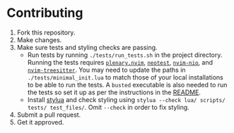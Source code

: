 # Contributing

1. Fork this repository.
2. Make changes.
3. Make sure tests and styling checks are passing.
   * Run tests by running `./tests/run_tests.sh` in the project directory. Running the tests requires [`plenary.nvim`](https://github.com/nvim-lua/plenary.nvim), [`neotest`](https://github.com/nvim-neotest/neotest), [`nvim-nio`](https://github.com/nvim-neotest/nvim-nio), and [`nvim-treesitter`](https://github.com/nvim-treesitter/nvim-treesitter). You may need to update the paths in `./tests/minimal_init.lua` to match those of your local installations to be able to run the tests. A `busted` executable is also needed to run the tests so set it up as per the instructions in the [README](/README.md).
   * Install [stylua](https://github.com/JohnnyMorganz/StyLua) and check styling using `stylua --check lua/ scripts/ tests/ test_files/`. Omit `--check` in order to fix styling.
4. Submit a pull request.
5. Get it approved.
